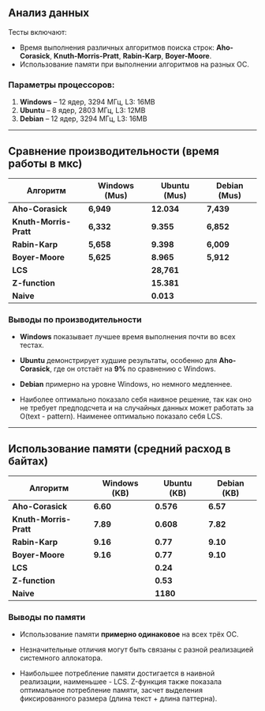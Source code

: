 ## **Анализ данных**
Тесты включают:
- Время выполнения различных алгоритмов поиска строк: **Aho-Corasick**, **Knuth-Morris-Pratt**, **Rabin-Karp**, **Boyer-Moore**.
- Использование памяти при выполнении алгоритмов на разных ОС.

### **Параметры процессоров:**
1. **Windows** – 12 ядер, 3294 МГц, L3: 16MB  
2. **Ubuntu** – 8 ядер, 2803 МГц, L3: 12MB
3. **Debian** – 12 ядер, 3294 МГц, L3: 16MB  

---

## **Сравнение производительности (время работы в мкс)**

| Алгоритм              | Windows (Mus) | Ubuntu (Mus) | Debian (Mus) |
|----------------------|-------------|-------------|-------------|
| **Aho-Corasick**    | **6,949**   | **12.034**  | **7,439**   |
| **Knuth-Morris-Pratt** | **6,332**   | **9.355**   | **6,852**   |
| **Rabin-Karp**      | **5,658**   | **9.398**   | **6,009**   |
| **Boyer-Moore**     | **5,625**   | **8.965**   | **5,912**   |
| **LCS**             |             | **28,761**  |             |
| **Z-function**      |             | **15.381**  |             |
| **Naive**           |             | **0.013**   |             |

### **Выводы по производительности**
- **Windows** показывает лучшее время выполнения почти во всех тестах.  
- **Ubuntu** демонстрирует худшие результаты, особенно для **Aho-Corasick**, где он отстаёт на **9%** по сравнению с Windows.  
- **Debian** примерно на уровне Windows, но немного медленнее.  

- Наиболее оптимально показало себя наивное решение, так как оно не требует предподсчета и на случайных данных может работать за O(text - pattern). Наименее оптимально показало себя LCS.

---

## **Использование памяти (средний расход в байтах)**

| Алгоритм              | Windows (KB) | Ubuntu (KB) | Debian (KB) |
|----------------------|-------------|-------------|-------------|
| **Aho-Corasick**    | **6.60**     | **0.576**     | **6.57**     |
| **Knuth-Morris-Pratt** | **7.89**     | **0.608**     | **7.82**     |
| **Rabin-Karp**      | **9.16**     | **0.77**     | **9.10**     |
| **Boyer-Moore**     | **9.16**     | **0.77**     | **9.10**     |
| **LCS**             |             | **0.24**  |             |
| **Z-function**      |             | **0.53**  |             |
| **Naive**           |             | **1180**  |             |


### **Выводы по памяти**
- Использование памяти **примерно одинаковое** на всех трёх ОС.
- Незначительные отличия могут быть связаны с разной реализацией системного аллокатора.

- Наибольшее потребление памяти достигается в наивной реализации, наименьшее - LCS. Z-функция также показала оптимальное потребление памяти, засчет выделения фиксированного размера (длина текст + длина паттерна).